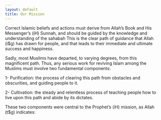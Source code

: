 ```yaml
---
layout: default
title: Our Mission
---
```


Correct Islamic beliefs and actions must derive from Allah’s Book and
His Messenger’s (iH) Sunnah, and should be guided by the knowledge and understanding of the sahabah This is the clear path of
guidance that Allah (i$g) has drawn for people, and that leads to their
immediate and ultimate success and happiness.

Sadly, most Muslims have departed, to varying degrees, from this
magnificent path. Thus, any serious work for reviving Islam among the
Muslims must involve two fundamental components:

1- Purification: the process of clearing this path from obstacles and
obscurities, and guiding people to it.

2- Cultivation: the steady and relentless process of teaching people
how to live upon this path and abide by its dictates.

These two components were central to the Prophet’s (iH) mission,
as Allah (t$g) indicates:
